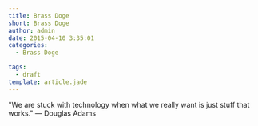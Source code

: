 ```yaml
---
title: Brass Doge
short: Brass Doge
author: admin
date: 2015-04-10 3:35:01
categories:
  - Brass Doge

tags:
  - draft
template: article.jade
---
```


"We are stuck with technology when what we really want is just stuff that works." — Douglas Adams
